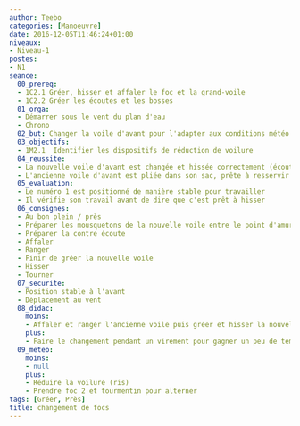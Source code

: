 ```yaml
---
author: Teebo
categories: [Manoeuvre]
date: 2016-12-05T11:46:24+01:00
niveaux:
- Niveau-1
postes:
- N1
seance:
  00_prereq:
  - 1C2.1 Gréer, hisser et affaler le foc et la grand-voile
  - 1C2.2 Gréer les écoutes et les bosses
  01_orga:
  - Démarrer sous le vent du plan d'eau
  - Chrono
  02_but: Changer la voile d'avant pour l'adapter aux conditions météo
  03_objectifs:
  - 1M2.1  Identifier les dispositifs de réduction de voilure
  04_reussite:
  - La nouvelle voile d'avant est changée et hissée correctement (écoutes, points)
  - L'ancienne voile d'avant est pliée dans son sac, prête à resservir
  05_evaluation:
  - Le numéro 1 est positionné de manière stable pour travailler
  - Il vérifie son travail avant de dire que c'est prêt à hisser
  06_consignes:
  - Au bon plein / près
  - Préparer les mousquetons de la nouvelle voile entre le point d'amure et le premier mousqueton
  - Préparer la contre écoute
  - Affaler
  - Ranger
  - Finir de gréer la nouvelle voile
  - Hisser
  - Tourner
  07_securite:
  - Position stable à l'avant
  - Déplacement au vent
  08_didac:
    moins:
    - Affaler et ranger l'ancienne voile puis gréer et hisser la nouvelle
    plus:
    - Faire le changement pendant un virement pour gagner un peu de temps
  09_meteo:
    moins:
    - null
    plus:
    - Réduire la voilure (ris)
    - Prendre foc 2 et tourmentin pour alterner
tags: [Gréer, Près]
title: changement de focs
---
```

